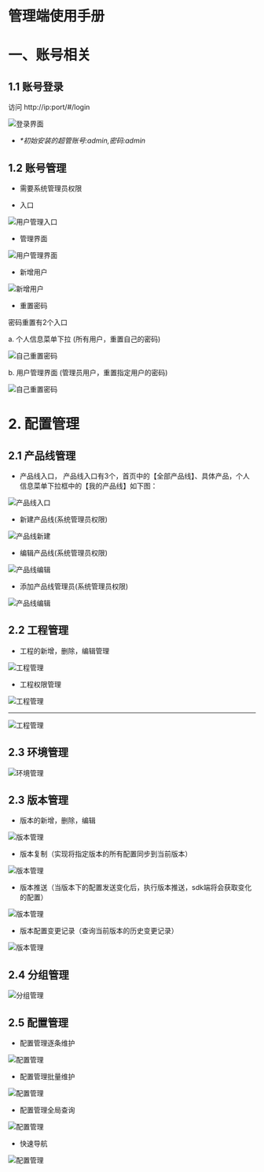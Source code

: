 # 管理端使用手册

# 一、账号相关

## 1.1 账号登录

访问 http://ip:port/#/login

![登录界面](./img/login.png "登录")

- *\*初始安装的超管账号:admin,密码:admin*

## 1.2 账号管理

- 需要系统管理员权限
  
- 入口
  
![用户管理入口](./img/account-entry.png "用户管理入口")

- 管理界面

![用户管理界面](./img/account-list.png)

- 新增用户

![新增用户](./img/account-create.png)

- 重置密码

密码重置有2个入口

a. 个人信息菜单下拉 (所有用户，重置自己的密码)

![自己重置密码](./img/rest-pwd-1.png)

b. 用户管理界面 (管理员用户，重置指定用户的密码)

![自己重置密码](./img/rest-pwd-2.png)


# 2. 配置管理

## 2.1 产品线管理

- 产品线入口， 产品线入口有3个，首页中的【全部产品线】、具体产品，个人信息菜单下拉框中的【我的产品线】如下图：
  
![产品线入口](./img/product_entry.png)


- 新建产品线(系统管理员权限)
  
![产品线新建](./img/product_create.png)

- 编辑产品线(系统管理员权限)
 
![产品线编辑](./img/product_update.png)

- 添加产品线管理员(系统管理员权限)

![产品线编辑](./img/product-member.png)


## 2.2 工程管理

- 工程的新增，删除，编辑管理

![工程管理](./img/project-manage.png)


- 工程权限管理

![工程管理](img/project-member-entry.png)

---

![工程管理](img/project-member-edit.png)


## 2.3 环境管理

![环境管理](img/environment.png)

## 2.3 版本管理

- 版本的新增，删除，编辑

![版本管理](img/version-list.png)


- 版本复制（实现将指定版本的所有配置同步到当前版本）

![版本管理](img/version-copy.png)

- 版本推送（当版本下的配置发送变化后，执行版本推送，sdk端将会获取变化的配置）

![版本管理](img/version-push.png)

- 版本配置变更记录（查询当前版本的历史变更记录）

![版本管理](img/version-change-log.png)

## 2.4 分组管理

![分组管理](img/group-list.png)

## 2.5 配置管理

- 配置管理逐条维护

![配置管理](img/config-single.png)

- 配置管理批量维护

![配置管理](img/config-batch.png)

- 配置管理全局查询
  
![配置管理](img/config-search.png)

- 快速导航

![配置管理](img/quick-navigation.png)
